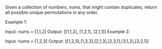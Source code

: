 Given a collection of numbers, nums, that might contain duplicates, return all possible unique permutations in any order.

 

Example 1:

Input: nums = [1,1,2]
Output:
[[1,1,2],
 [1,2,1],
 [2,1,1]]
Example 2:

Input: nums = [1,2,3]
Output: [[1,2,3],[1,3,2],[2,1,3],[2,3,1],[3,1,2],[3,2,1]]